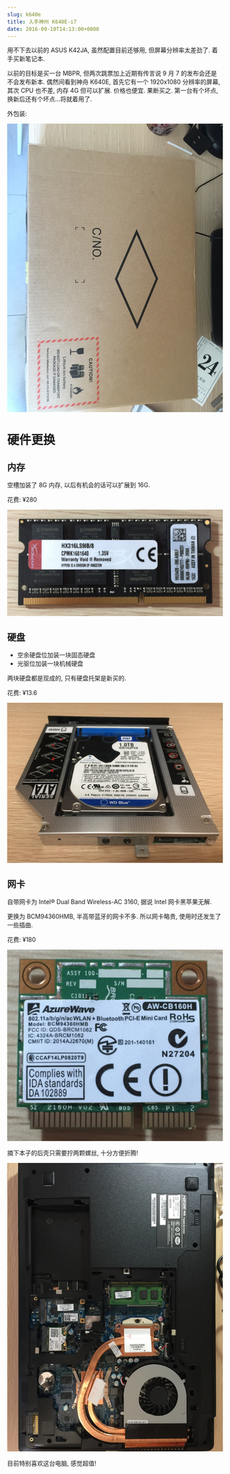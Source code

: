 ```yaml
---
slug: k640e
title: 入手神州 K640E-i7
date: 2016-09-10T14:13:00+0800
---
```

用不下去以前的 ASUS K42JA, 虽然配置目前还够用, 但屏幕分辨率太差劲了. 着手买新笔记本.

以前的目标是买一台 MBPR, 但两次跳票加上近期有传言说 9 月 7 的发布会还是不会发布新本. 偶然间看到神舟 K640E, 首先它有一个 1920x1080 分辨率的屏幕, 其次 CPU 也不差, 内存 4G 但可以扩展. 价格也便宜. 果断买之. 第一台有个坏点, 换新后还有个坏点...将就着用了.

外包装:

![](/img/posts/2016-09-10-k640e/IMG_3964.jpg)

# 硬件更换

## 内存

空槽加装了 8G 内存, 以后有机会的话可以扩展到 16G.

花费: ¥280

![Memory](/img/posts/2016-09-10-k640e/IMG_3988_memory.jpg "Memory")

## 硬盘

- 空余硬盘位加装一块固态硬盘
- 光驱位加装一块机械硬盘

两块硬盘都是现成的, 只有硬盘托架是新买的.

花费: ¥13.6

![HDD](/img/posts/2016-09-10-k640e/IMG_3992_HDD.jpg "HDD")

## 网卡

自带网卡为 Intel® Dual Band Wireless-AC 3160, 据说 Intel 网卡黑苹果无解.

更换为 BCM94360HMB, 半高带蓝牙的网卡不多. 所以网卡略贵, 使用时还发生了一些插曲.

花费: ¥180

![WLAN](/img/posts/2016-09-10-k640e/IMG_4015_WLAN.jpg "WLAN")

摘下本子的后壳只需要拧两颗螺丝, 十分方便折腾!

![BackBoard](/img/posts/2016-09-10-k640e/IMG_3985.jpg "BackBoard")

目前特别喜欢这台电脑, 感觉超值!
